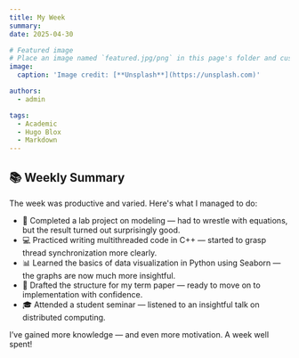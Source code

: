 ```yaml
---
title: My Week
summary: 
date: 2025-04-30

# Featured image
# Place an image named `featured.jpg/png` in this page's folder and customize its options here.
image:
  caption: 'Image credit: [**Unsplash**](https://unsplash.com)'

authors:
  - admin

tags:
  - Academic
  - Hugo Blox
  - Markdown
---
```


## 📚 Weekly Summary

The week was productive and varied. Here's what I managed to do:

- 🧪 Completed a lab project on modeling — had to wrestle with equations, but the result turned out surprisingly good.
- 💻 Practiced writing multithreaded code in C++ — started to grasp thread synchronization more clearly.
- 📊 Learned the basics of data visualization in Python using Seaborn — the graphs are now much more insightful.
- 📝 Drafted the structure for my term paper — ready to move on to implementation with confidence.
- 🎓 Attended a student seminar — listened to an insightful talk on distributed computing.

I’ve gained more knowledge — and even more motivation. A week well spent!
